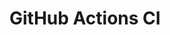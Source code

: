 # GitHub Actions CI












































































































































































